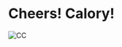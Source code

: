 # Cheers! Calory!

![CC](https://user-images.githubusercontent.com/15086391/83491262-77f4f200-a4ec-11ea-9ce1-682edaa34f26.png)